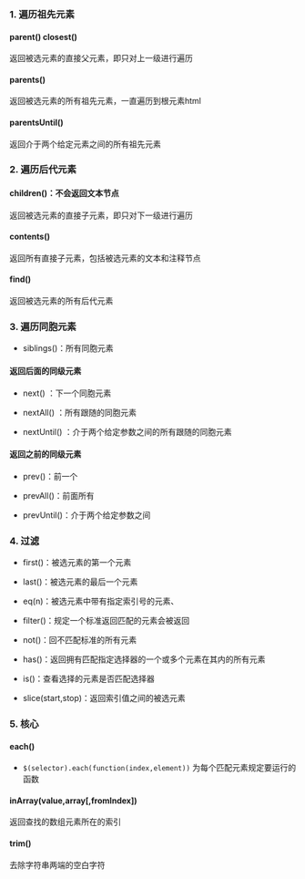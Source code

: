 ### 1. 遍历祖先元素
#### parent() closest() 
返回被选元素的直接父元素，即只对上一级进行遍历

#### parents() 
返回被选元素的所有祖先元素，一直遍历到根元素html  

#### parentsUntil()
返回介于两个给定元素之间的所有祖先元素

### 2. 遍历后代元素
#### children()：不会返回文本节点
返回被选元素的直接子元素，即只对下一级进行遍历

#### contents()
返回所有直接子元素，包括被选元素的文本和注释节点

#### find() 
返回被选元素的所有后代元素

### 3. 遍历同胞元素
- siblings()：所有同胞元素

#### 返回后面的同级元素
- next() ：下一个同胞元素

- nextAll() ：所有跟随的同胞元素

- nextUntil() ：介于两个给定参数之间的所有跟随的同胞元素

#### 返回之前的同级元素
- prev()：前一个

- prevAll()：前面所有

- prevUntil()：介于两个给定参数之间

### 4. 过滤
- first()：被选元素的第一个元素

- last()：被选元素的最后一个元素

- eq(n)：被选元素中带有指定索引号的元素、

- filter()：规定一个标准返回匹配的元素会被返回

- not()：回不匹配标准的所有元素

- has()：返回拥有匹配指定选择器的一个或多个元素在其内的所有元素

- is()：查看选择的元素是否匹配选择器

- slice(start,stop)：返回索引值之间的被选元素

### 5. 核心
#### each()
- `$(selector).each(function(index,element))`
为每个匹配元素规定要运行的函数

#### inArray(value,array[,fromIndex])
返回查找的数组元素所在的索引

#### trim()
去除字符串两端的空白字符